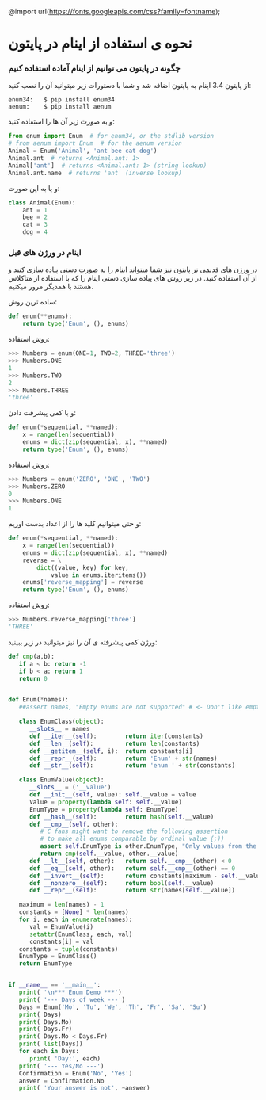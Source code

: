 @import url(https://fonts.googleapis.com/css?family=fontname);
# نحوه ی استفاده از اینام در پایتون


### چگونه در پایتون می توانیم از اینام آماده استفاده کنیم

از پایتون 3.4 اینام به پایتون اضافه شد و شما با دستورات زیر میتوانید آن را نصب کنید:

```
enum34:   $ pip install enum34
aenum:    $ pip install aenum
```

و به صورت زیر آن ها را استفاده کنید:

```python
from enum import Enum  # for enum34, or the stdlib version
# from aenum import Enum  # for the aenum version
Animal = Enum('Animal', 'ant bee cat dog')
Animal.ant  # returns <Animal.ant: 1>
Animal['ant']  # returns <Animal.ant: 1> (string lookup)
Animal.ant.name  # returns 'ant' (inverse lookup)
```

و یا به این صورت:

```python
class Animal(Enum):
    ant = 1
    bee = 2
    cat = 3
    dog = 4
```
### اینام در ورژن های قبل

در ورژن های قدیمی تر پایتون نیز شما میتواند اینام را به صورت دستی پیاده سازی کنید و از آن استفاده کنید.
در زیر روش های پیاده سازی دستی اینام را که با استفاده از متاکلاس هستند با همدیگر مرور میکنیم.

ساده ترین روش:

```python
def enum(**enums):
    return type('Enum', (), enums)
```

روش استفاده:

```python
>>> Numbers = enum(ONE=1, TWO=2, THREE='three')
>>> Numbers.ONE
1
>>> Numbers.TWO
2
>>> Numbers.THREE
'three'
```

و با کمی پیشرفت دادن:

```python
def enum(*sequential, **named):
    x = range(len(sequential))
    enums = dict(zip(sequential, x), **named)
    return type('Enum', (), enums)
```

روش استفاده:

```python
>>> Numbers = enum('ZERO', 'ONE', 'TWO')
>>> Numbers.ZERO
0
>>> Numbers.ONE
1
```

و حتی میتوانیم کلید ها را از اعداد بدست اوریم:

```python
def enum(*sequential, **named):
    x = range(len(sequential))
    enums = dict(zip(sequential, x), **named)
    reverse = \
        dict((value, key) for key,
            value in enums.iteritems())
    enums['reverse_mapping'] = reverse
    return type('Enum', (), enums)
```

روش استفاده:

```python
>>> Numbers.reverse_mapping['three']
'THREE'
```
ورژن کمی پیشرفته ی آن را نیز میتوانید در زیر ببینید:

```python
def cmp(a,b):
   if a < b: return -1
   if b < a: return 1
   return 0


def Enum(*names):
   ##assert names, "Empty enums are not supported" # <- Don't like empty enums? Uncomment!

   class EnumClass(object):
      __slots__ = names
      def __iter__(self):        return iter(constants)
      def __len__(self):         return len(constants)
      def __getitem__(self, i):  return constants[i]
      def __repr__(self):        return 'Enum' + str(names)
      def __str__(self):         return 'enum ' + str(constants)

   class EnumValue(object):
      __slots__ = ('__value')
      def __init__(self, value): self.__value = value
      Value = property(lambda self: self.__value)
      EnumType = property(lambda self: EnumType)
      def __hash__(self):        return hash(self.__value)
      def __cmp__(self, other):
         # C fans might want to remove the following assertion
         # to make all enums comparable by ordinal value {;))
         assert self.EnumType is other.EnumType, "Only values from the same enum are comparable"
         return cmp(self.__value, other.__value)
      def __lt__(self, other):   return self.__cmp__(other) < 0
      def __eq__(self, other):   return self.__cmp__(other) == 0
      def __invert__(self):      return constants[maximum - self.__value]
      def __nonzero__(self):     return bool(self.__value)
      def __repr__(self):        return str(names[self.__value])

   maximum = len(names) - 1
   constants = [None] * len(names)
   for i, each in enumerate(names):
      val = EnumValue(i)
      setattr(EnumClass, each, val)
      constants[i] = val
   constants = tuple(constants)
   EnumType = EnumClass()
   return EnumType


if __name__ == '__main__':
   print( '\n*** Enum Demo ***')
   print( '--- Days of week ---')
   Days = Enum('Mo', 'Tu', 'We', 'Th', 'Fr', 'Sa', 'Su')
   print( Days)
   print( Days.Mo)
   print( Days.Fr)
   print( Days.Mo < Days.Fr)
   print( list(Days))
   for each in Days:
      print( 'Day:', each)
   print( '--- Yes/No ---')
   Confirmation = Enum('No', 'Yes')
   answer = Confirmation.No
   print( 'Your answer is not', ~answer)
```
